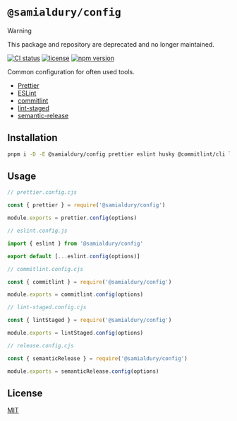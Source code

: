 # `@samialdury/config`

> [!WARNING]
> This package and repository are deprecated and no longer maintained.

[![CI status](https://github.com/samialdury/config/actions/workflows/ci.yml/badge.svg)](https://github.com/samialdury/config/actions/workflows/ci.yml)
[![license](https://img.shields.io/github/license/samialdury/config)](LICENSE)
[![npm version](https://img.shields.io/npm/v/%40samialdury/config)](https://www.npmjs.com/package/@samialdury/config)

Common configuration for often used tools.

- [Prettier](src/prettier/config.ts)
- [ESLint](src/eslint/config.ts)
- [commitlint](src/commitlint/config.ts)
- [lint-staged](src/lint-staged/config.ts)
- [semantic-release](src/semantic-release/config.ts)

## Installation

```sh
pnpm i -D -E @samialdury/config prettier eslint husky @commitlint/cli lint-staged semantic-release
```

## Usage

```js
// prettier.config.cjs

const { prettier } = require('@samialdury/config')

module.exports = prettier.config(options)
```

```js
// eslint.config.js

import { eslint } from '@samialdury/config'

export default [...eslint.config(options)]
```

```js
// commitlint.config.cjs

const { commitlint } = require('@samialdury/config')

module.exports = commitlint.config(options)
```

```js
// lint-staged.config.cjs

const { lintStaged } = require('@samialdury/config')

module.exports = lintStaged.config(options)
```

```js
// release.config.cjs

const { semanticRelease } = require('@samialdury/config')

module.exports = semanticRelease.config(options)
```

## License

[MIT](LICENSE)
